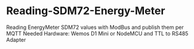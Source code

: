 # Reading-SDM72-Energy-Meter
Reading EnergyMeter SDM72 values with ModBus and publish them per MQTT
Needed Hardware: Wemos D1 Mini or NodeMCU and TTL to RS485 Adapter
